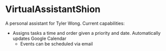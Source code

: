 # VirtualAssistantShion
A personal assistant for Tyler Wong. 
Current capabilities:
- Assigns tasks a time and order given a priority and date. Automatically updates Google Calendar
  - Events can be scheduled via email
